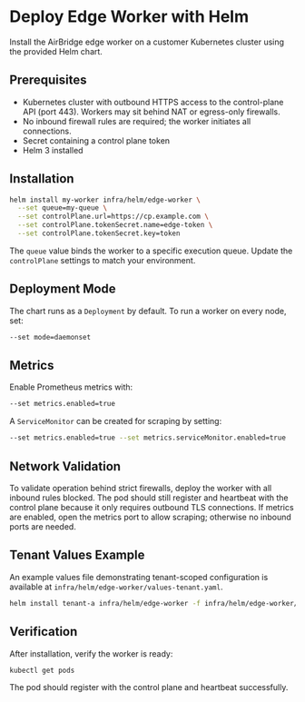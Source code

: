 # Deploy Edge Worker with Helm

Install the AirBridge edge worker on a customer Kubernetes cluster using the provided Helm chart.

## Prerequisites
- Kubernetes cluster with outbound HTTPS access to the control-plane API (port 443). Workers may sit behind NAT or egress-only firewalls.
- No inbound firewall rules are required; the worker initiates all connections.
- Secret containing a control plane token
- Helm 3 installed

## Installation

```bash
helm install my-worker infra/helm/edge-worker \
  --set queue=my-queue \
  --set controlPlane.url=https://cp.example.com \
  --set controlPlane.tokenSecret.name=edge-token \
  --set controlPlane.tokenSecret.key=token
```

The `queue` value binds the worker to a specific execution queue. Update the `controlPlane` settings to match your environment.

## Deployment Mode

The chart runs as a `Deployment` by default. To run a worker on every node, set:

```bash
--set mode=daemonset
```

## Metrics

Enable Prometheus metrics with:

```bash
--set metrics.enabled=true
```

A `ServiceMonitor` can be created for scraping by setting:

```bash
--set metrics.enabled=true --set metrics.serviceMonitor.enabled=true
```

## Network Validation

To validate operation behind strict firewalls, deploy the worker with all inbound rules blocked. The pod should still register and heartbeat with the control plane because it only requires outbound TLS connections. If metrics are enabled, open the metrics port to allow scraping; otherwise no inbound ports are needed.

## Tenant Values Example

An example values file demonstrating tenant-scoped configuration is available at `infra/helm/edge-worker/values-tenant.yaml`.

```bash
helm install tenant-a infra/helm/edge-worker -f infra/helm/edge-worker/values-tenant.yaml
```

## Verification

After installation, verify the worker is ready:

```bash
kubectl get pods
```

The pod should register with the control plane and heartbeat successfully.
